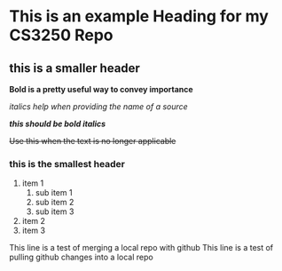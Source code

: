 # This is an example Heading for my CS3250 Repo

## this is a smaller header

**Bold is a pretty useful way to convey importance**

*italics help when providing the name of a source*

**_this should be bold italics_**

~~Use this when the text is no longer applicable~~

### this is the smallest header

1. item 1
   1. sub item 1
   2. sub item 2
   3. sub item 3
3. item 2
4. item 3


This line is a test of merging a local repo with github
   This line is a test of pulling github changes into a local repo

